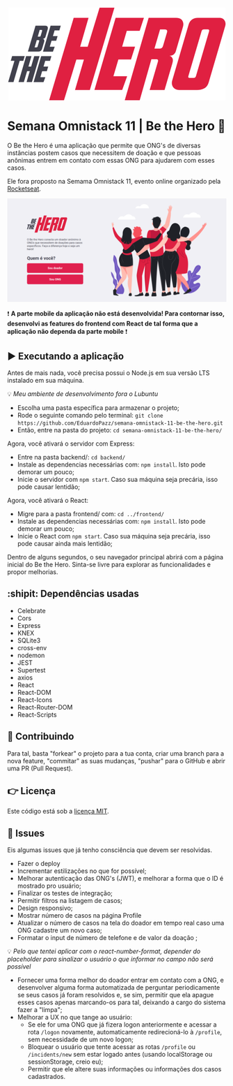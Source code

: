 <p align="center"><img src="/frontend/src/assets/logo.svg" ></img></p>

# Semana Omnistack 11 | Be the Hero :rocket:

O Be the Hero é uma aplicação que permite que ONG's de diversas instâncias postem casos que necessitem de doação e que pessoas anônimas entrem em contato com essas ONG para ajudarem com esses casos.

Ele fora proposto na Semama Omnistack 11, evento online organizado pela [Rocketseat](https://www.linkedin.com/school/rocketseat/).

<img src="image.png" >

:exclamation: **A parte mobile da aplicação não está desenvolvida! Para contornar isso, desenvolvi as features do frontend com React de tal forma que a aplicação não dependa da parte mobile** :exclamation:

## :arrow_forward: Executando a aplicação

Antes de mais nada, você precisa possui o Node.js em sua versão LTS instalado em sua máquina.

:bulb: *Meu ambiente de desenvolvimento fora o Lubuntu*

- Escolha uma pasta específica para armazenar o projeto;
- Rode o seguinte comando pelo terminal: `git clone https://github.com/EduardoPazz/semana-omnistack-11-be-the-hero.git`
- Então, entre na pasta do projeto: `cd semana-omnistack-11-be-the-hero/`

Agora, você ativará o servidor com Express:

- Entre na pasta backend/: `cd backend/`
- Instale as dependencias necessárias com: `npm install`. Isto pode demorar um pouco;
- Inicie o servidor com `npm start`. Caso sua máquina seja precária, isso pode causar lentidão;

Agora, você ativará o React:

- Migre para a pasta frontend/ com: `cd ../frontend/`
- Instale as dependencias necessárias com: `npm install`. Isto pode demorar um pouco;
- Inicie o React com `npm start`. Caso sua máquina seja precária, isso pode causar ainda mais lentidão;

Dentro de alguns segundos, o seu navegador principal abrirá com a página inicial do Be the Hero. Sinta-se livre para explorar as funcionalidades e propor melhorias.

## :shipit: Dependências usadas
- Celebrate
- Cors
- Express
- KNEX
- SQLite3
- cross-env
- nodemon
- JEST
- Supertest
- axios
- React
- React-DOM
- React-Icons
- React-Router-DOM
- React-Scripts

## :wrench: Contribuindo

Para tal, basta "forkear" o projeto para a tua conta, criar uma branch para a nova feature, "commitar" as suas mudanças, "pushar" para o GitHub e abrir uma PR (Pull Request).

## :point_right: Licença

Este código está sob a [licença MIT](/LICENSE).

## :construction: Issues
Eis algumas issues que já tenho consciência que devem ser resolvidas.
- Fazer o deploy
- Incrementar estilizações no que for possível;
- Melhorar autenticação das ONG's (JWT), e melhorar a forma que o ID é mostrado pro usuário;
- Finalizar os testes de integração;
- Permitir filtros na listagem de casos;
- Design responsivo;
- Mostrar número de casos na página Profile
- Atualizar o número de casos na tela do doador em tempo real caso uma ONG cadastre um novo caso;
- Formatar o input de número de telefone e de valor da doação ;

:bulb: *Pelo que tentei aplicar com o react-number-format, depender do placeholder para sinalizar o usuário o que informar no campo não será possível*

- Fornecer uma forma melhor do doador entrar em contato com a ONG, e desenvolver alguma forma automatizada de perguntar periodicamente se seus casos já foram resolvidos e, se sim, permitir que ela apague esses casos apenas marcando-os para tal, deixando a cargo do sistema fazer a "limpa";
- Melhorar a UX no que tange ao usuário:
    - Se ele for uma ONG que já fizera logon anteriormente e acessar a rota `/logon` novamente, automaticamente redirecioná-lo à `/profile`, sem necessidade de um novo logon;
    - Bloquear o usuário que tente acessar as rotas `/profile` ou `/incidents/new` sem estar logado antes (usando localStorage ou sessionStorage, creio eu);
    - Permitir que ele altere suas informações ou informações dos casos cadastrados.
